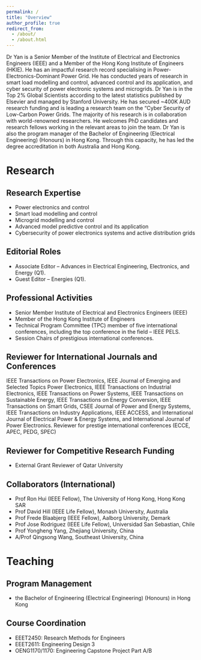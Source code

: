 ```yaml
---
permalink: /
title: "Overview"
author_profile: true
redirect_from: 
  - /about/
  - /about.html
---
```


Dr Yan is a Senior Member of the Institute of Electrical and Electronics Engineers (IEEE) and a Member of the Hong Kong Institute of Engineers (HKIE). He has an impactful research record specialising in Power-Electronics-Dominant Power Grid. He has conducted years of research in smart load modelling and control, advanced control and its application, and cyber security of power electronic systems and microgrids.  Dr Yan is in the Top 2% Global Scientists according to the latest statistics published by Elsevier and managed by Stanford University. He has secured ~400K AUD research funding and is leading a research team on the “Cyber Security of Low-Carbon Power Grids. The majority of his research is in collaboration with world-renowned researchers. He welcomes PhD candidates and research fellows working in the relevant areas to join the team. Dr Yan is also the program manager of the Bachelor of Engineering (Electrical Engineering) (Honours) in Hong Kong. Through this capacity, he has led the degree accreditation in both Australia and Hong Kong.

Research
======
Research Expertise
------
-	Power electronics and control
-	Smart load modelling and control
-	Microgrid modelling and control
-	Advanced model predictive control and its application
-	Cybersecurity of power electronics systems and active distribution grids


Editorial Roles
------
-	Associate Editor – Advances in Electrical Engineering, Electronics, and Energy (Q1).
-	Guest Editor – Energies (Q1).

Professional Activities
------
-	Senior Member Institute of Electrical and Electronics Engineers (IEEE)
-	Member of the Hong Kong Institute of Engineers
-	Technical Program Committee (TPC) member of five international conferences, including the top conference in the field – IEEE PELS. 
-	Session Chairs of prestigious international conferences.

Reviewer for International Journals and Conferences
------
IEEE Transactions on Power Electronics, IEEE Journal of Emerging and Selected Topics Power Electronics, IEEE Transactions on Industrial Electronics, IEEE Transactions on Power Systems, IEEE Transactions on Sustainable Energy, IEEE Transactions on Energy Conversion, IEEE Transactions on Smart Grids, CSEE Journal of Power and Energy Systems, IEEE Transactions on Industry Applications, IEEE ACCESS, and International Journal of Electrical Power & Energy Systems, and International Journal of Power Electronics. Reviewer for prestige international conferences (ECCE, APEC, PEDG, SPEC) 

Reviewer for Competitive Research Funding
------
-	External Grant Reviewer of Qatar University

Collaborators (International)
------
-	Prof Ron Hui (IEEE Fellow), The University of Hong Kong, Hong Kong SAR
-	Prof David Hill (IEEE Life Fellow), Monash University, Australia
-	Prof Frede Blaabjerg (IEEE Fellow), Aalborg University, Demark 
-	Prof Jose Rodriguez (IEEE Life Fellow), Universidad San Sebastian, Chile
-	Prof Yongheng Yang, Zhejiang University, China
-	A/Prof Qingsong Wang, Southeast University, China

  
Teaching
======
Program Management
------
-	the Bachelor of Engineering (Electrical Engineering) (Honours) in Hong Kong

Course Coordination
------
-	EEET2450: Research Methods for Engineers
-	EEET2611: Engineering Design 3
-	OENG1170/1170: Engineering Capstone Project Part A/B
